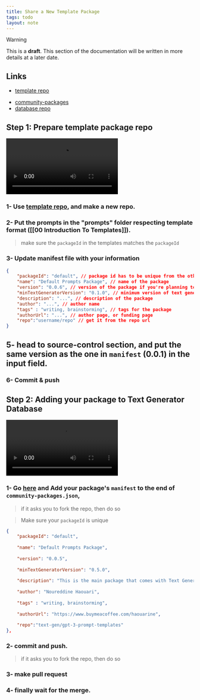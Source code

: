 ```yaml
---
title: Share a New Template Package
tags: todo
layout: note 
---
```

> [!warning]
> This is a **draft**. This section of the documentation will be written in more details at a later date.

## Links 
- [template repo](https://github.com/text-gen/templates-package)
* [community-packages](https://github.com/text-gen/text-generator-packages/edit/main/community-packages.json)
* [database repo](https://github.com/text-gen/text-generator-packages)
## Step 1: Prepare template package repo

![](step1.mkv)

### 1- Use [template repo](<[template repo](https://github.com/text-gen/templates-package)>), and make a new repo.

### 2- Put the prompts in the "prompts" folder respecting template format ([[00 Introduction To Templates]]).  
> make sure the `packageId` in the templates matches the `packageId` 
### 3- Update manifest file with your information
```json
{
	"packageId": "default", // package id has to be unique from the other packages
	"name": "Default Prompts Package", // name of the package
	"version": "0.0.6", // version of the package if you're planning to update it later
	"minTextGeneratorVersion": "0.1.0", // minimum version of text generator that can work with it (use your current version)
	"description": "...", // description of the package
	"author": "...", // author name
	"tags" : "writing, brainstorming", // tags for the package
	"authorUrl": "...", // author page, or funding page
	"repo":"username/repo" // get it from the repo url
}
```

## 5- head to source-control section, and put the same version as the one in `manifest` (0.0.1) in the input field.

### 6- Commit & push


## Step 2: Adding your package to Text Generator Database

![](step2.mkv)
### 1- Go [here](https://github.com/text-gen/text-generator-packages/edit/main/community-packages.json) and Add your package's `manifest` to the end of `community-packages.json`, 
> if it asks you to fork the repo, then do so


> Make sure your `packageId` is unique
```json
{
	"packageId": "default",
	
	"name": "Default Prompts Package",
	
	"version": "0.0.5",
	
	"minTextGeneratorVersion": "0.5.0",
	
	"description": "This is the main package that comes with Text Generator plugin in Obsidian",
	
	"author": "Noureddine Haouari",
	
	"tags" : "writing, brainstorming",
	
	"authorUrl": "https://www.buymeacoffee.com/haouarine",
	
	"repo":"text-gen/gpt-3-prompt-templates"
},
```
### 2- commit and push.
> if it asks you to fork the repo, then do so
### 3- make pull request

### 4- finally wait for the merge.
